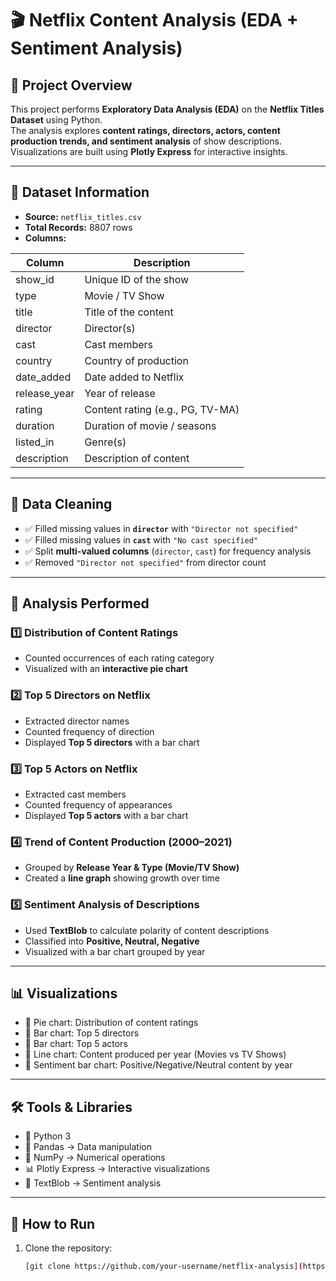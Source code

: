 # 🎬 Netflix Content Analysis (EDA + Sentiment Analysis)

## 📌 Project Overview
This project performs **Exploratory Data Analysis (EDA)** on the **Netflix Titles Dataset** using Python.  
The analysis explores **content ratings, directors, actors, content production trends, and sentiment analysis** of show descriptions.  
Visualizations are built using **Plotly Express** for interactive insights.

---

## 📂 Dataset Information
- **Source:** `netflix_titles.csv`  
- **Total Records:** 8807 rows  
- **Columns:**  

| Column       | Description |
|--------------|-------------|
| show_id      | Unique ID of the show |
| type         | Movie / TV Show |
| title        | Title of the content |
| director     | Director(s) |
| cast         | Cast members |
| country      | Country of production |
| date_added   | Date added to Netflix |
| release_year | Year of release |
| rating       | Content rating (e.g., PG, TV-MA) |
| duration     | Duration of movie / seasons |
| listed_in    | Genre(s) |
| description  | Description of content |

---

## 🧹 Data Cleaning
- ✅ Filled missing values in **`director`** with `"Director not specified"`  
- ✅ Filled missing values in **`cast`** with `"No cast specified"`  
- ✅ Split **multi-valued columns** (`director`, `cast`) for frequency analysis  
- ✅ Removed `"Director not specified"` from director count  

---

## 🔎 Analysis Performed

### 1️⃣ Distribution of Content Ratings
- Counted occurrences of each rating category  
- Visualized with an **interactive pie chart**  

### 2️⃣ Top 5 Directors on Netflix
- Extracted director names  
- Counted frequency of direction  
- Displayed **Top 5 directors** with a bar chart  

### 3️⃣ Top 5 Actors on Netflix
- Extracted cast members  
- Counted frequency of appearances  
- Displayed **Top 5 actors** with a bar chart  

### 4️⃣ Trend of Content Production (2000–2021)
- Grouped by **Release Year & Type (Movie/TV Show)**  
- Created a **line graph** showing growth over time  

### 5️⃣ Sentiment Analysis of Descriptions
- Used **TextBlob** to calculate polarity of content descriptions  
- Classified into **Positive, Neutral, Negative**  
- Visualized with a bar chart grouped by year  

---

## 📊 Visualizations
- 📌 Pie chart: Distribution of content ratings  
- 📌 Bar chart: Top 5 directors  
- 📌 Bar chart: Top 5 actors  
- 📌 Line chart: Content produced per year (Movies vs TV Shows)  
- 📌 Sentiment bar chart: Positive/Negative/Neutral content by year  

---

## 🛠️ Tools & Libraries
- 🐍 Python 3  
- 🐼 Pandas → Data manipulation  
- 🔢 NumPy → Numerical operations  
- 📊 Plotly Express → Interactive visualizations  
- 📝 TextBlob → Sentiment analysis  

---

## 🚀 How to Run
1. Clone the repository:
   ```bash
   [git clone https://github.com/your-username/netflix-analysis](https://github.com/rjdecore/Python-Project/tree/main/neflik_senti).git

